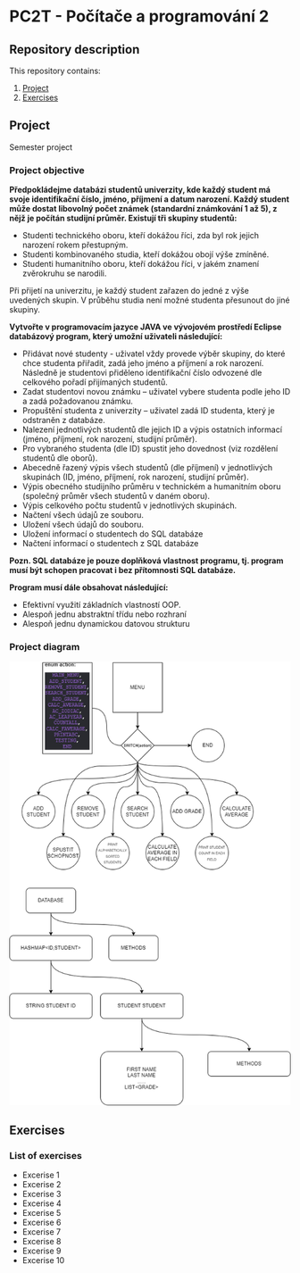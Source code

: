 # PC2T - Počítače a programování 2

## Repository description
This repository contains:
1. [Project](#project)
2. [Exercises](#exercises)

<a name="project"></a>
## Project

Semester project

### Project objective

**Předpokládejme databázi studentů univerzity, kde každý student má svoje identifikační číslo, jméno, příjmení a datum narození. Každý student může dostat libovolný počet známek (standardní známkování 1 až 5), z nějž je počítán studijní průměr. Existují tři skupiny studentů:**

* Studenti technického oboru, kteří dokážou říci, zda byl rok jejich narození rokem přestupným. 
* Studenti kombinovaného studia, kteří dokážou obojí výše zmíněné. 
* Studenti humanitního oboru, kteří dokážou říci, v jakém znamení zvěrokruhu se narodili. 

Při přijetí na univerzitu, je každý student zařazen do jedné z výše uvedených skupin. V průběhu studia není možné studenta přesunout do jiné skupiny. 



**Vytvořte v programovacím jazyce JAVA ve vývojovém prostředí Eclipse databázový program, který umožní uživateli následující:**

* Přidávat nové studenty - uživatel vždy provede výběr skupiny, do které chce studenta přiřadit, zadá jeho jméno a příjmení a rok narození. Následně je studentovi přiděleno identifikační číslo odvozené dle celkového pořadí přijímaných studentů. 
* Zadat studentovi novou známku – uživatel vybere studenta podle jeho ID a zadá požadovanou známku. 
* Propuštění studenta z univerzity – uživatel zadá ID studenta, který je odstraněn z databáze. 
* Nalezení jednotlivých studentů dle jejich ID a výpis ostatních informací (jméno, příjmení, rok narození, studijní průměr). 
* Pro vybraného studenta (dle ID) spustit jeho dovednost (viz rozdělení studentů dle oborů). 
* Abecedně řazený výpis všech studentů (dle příjmení) v jednotlivých skupinách (ID, jméno, příjmení, rok narození, studijní průměr). 
* Výpis obecného studijního průměru v technickém a humanitním oboru (společný průměr všech studentů v daném oboru). 
* Výpis celkového počtu studentů v jednotlivých skupinách. 
* Načtení všech údajů ze souboru. 
* Uložení všech údajů do souboru. 
* Uložení informací o studentech do SQL databáze 
* Načtení informací o studentech z SQL databáze 

**Pozn. SQL databáze je pouze doplňková vlastnost programu, tj. program musí být schopen pracovat i bez přítomnosti SQL databáze.** 


**Program musí dále obsahovat následující:** 
- Efektivní využití základních vlastností OOP. 
- Alespoň jednu abstraktní třídu nebo rozhraní 
- Alespoň jednu dynamickou datovou strukturu

### Project diagram

![diagram](images/project_diagram.png)





<a name="exercises"></a>
## Exercises

### List of exercises

* Excerise 1
* Excerise 2
* Excerise 3
* Excerise 4
* Excerise 5
* Excerise 6
* Excerise 7
* Excerise 8
* Excerise 9
* Excerise 10




